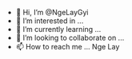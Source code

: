 - 👋 Hi, I’m @NgeLayGyi
- 👀 I’m interested in ...
- 🌱 I’m currently learning ...
- 💞️ I’m looking to collaborate on ...
- 📫 How to reach me ...
Nge Lay
<!---
NgeLayGyi/NgeLayGyi is a ✨ special ✨ repository because its `README.md` (this file) appears on your GitHub profile.
You can click the Preview link to take a look at your changes.
--->
